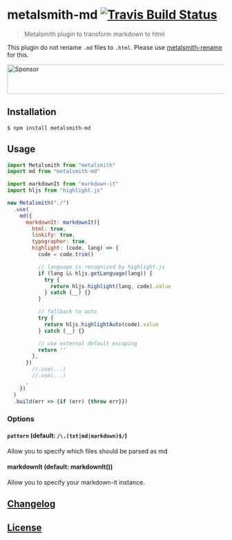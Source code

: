# metalsmith-md [![Travis Build Status](https://travis-ci.org/MoOx/metalsmith-md.svg)](https://travis-ci.org/MoOx/metalsmith-md)

> Metalsmith plugin to transform markdown to html

This plugin do not rename `.md` files to `.html`.
Please use [metalsmith-rename](https://github.com/MoOx/metalsmith-rename) for this.

<a target='_blank' rel='nofollow' href='https://app.codesponsor.io/link/6RNUx3a3Vj2k5iApeppsc9L9/MoOx/metalsmith-md'>
  <img alt='Sponsor' width='888' height='68' src='https://app.codesponsor.io/embed/6RNUx3a3Vj2k5iApeppsc9L9/MoOx/metalsmith-md.svg' />
</a>

## Installation

```console
$ npm install metalsmith-md
```

## Usage

```js
import Metalsmith from "metalsmith"
import md from "metalsmith-md"

import markdownIt from "markdown-it"
import hljs from "highlight.js"

new Metalsmith("./")
  .use(
    md({
      markdownIt: markdownIt({
        html: true,
        linkify: true,
        typographer: true,
        highlight: (code, lang) => {
          code = code.trim()

          // language is recognized by highlight.js
          if (lang && hljs.getLanguage(lang)) {
            try {
              return hljs.highlight(lang, code).value
            } catch (__) {}
          }

          // fallback to auto
          try {
            return hljs.highlightAuto(code).value
          } catch (__) {}

          // use external default escaping
          return ''
        },
      })
        //.use(...)
        //.use(...)
      ,
    })
  )
  .build(err => {if (err) {throw err}})
```

### Options

#### `pattern` (default: `/\.(txt|md|markdown)$/`)

Allow you to specify which files should be parsed as md

#### markdownIt (default: markdownIt())

Allow you to specify your markdown-it instance.

## [Changelog](CHANGELOG.md)

## [License](LICENSE)
